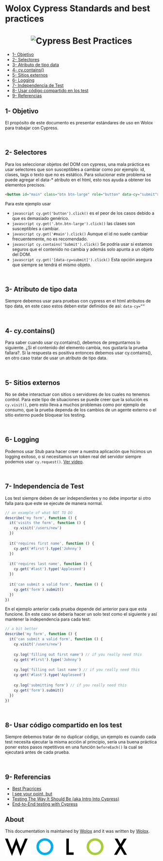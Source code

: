 # Wolox Cypress Standards and best practices

<h1 align="center">
  <img src="https://img.stackshare.io/service/9231/pXI1GDHW_400x400.jpg" alt="Cypress Best Practices">
</h1>

   - [1- Objetivo](#1--Objetivo)
   - [2- Selectores](#2--Selectores)
   - [3- Atributo de tipo data](#3--Atributo-de-tipo-data)
   - [4- cy.contains()](#4--cy.contains())
   - [5- Sitios externos](#5--Sitios-externos)
   - [6- Logging](#6--Logging)
   - [7- Independencia de Test](#7--Independencia-de-Test)
   - [8- Usar código compartido en los test](#8--Usar-código-compartido-en-los-test)
   - [9- Referencias](#9--Referencias)

## 1- Objetivo

El propósito de este documento es presentar estándares de uso en Wolox para trabajar con Cypress.

&nbsp;

## 2- Selectores

Para los seleccionar objetos del DOM con cypress, una mala práctica es usar selectores que son susceptibles a cambiar como por ejemplo: id, clases, tags o texto que no es estático. Para solucionar este problema se puede agregar el data-* atributo en el html, esto nos ayuda a obtener los elementos precisos.

```html
<button id="main" class="btn btn-large" role="button" data-cy="submit">Submit</button>
```

Para este ejemplo usar 

- ```javascript cy.get('button').click()``` es el peor de los casos debido a que es demasiado genérico.
- ```javascript cy.get('.btn.btn-large').click()``` las clases son susceptibles a cambiar.
- ```javascript cy.get('#main').click()```	Aunque el id no suele cambiar frecuentemente, no es recomendado.
- ```javascript cy.contains('Submit').click()``` Se podría usar si estamos seguros que el contenido no cambia y además solo apunta a un objeto del DOM.
- ```javascript cy.get('[data-cy=submit]').click()``` Esta opción asegura que siempre se tendrá el mismo objeto.

&nbsp;

## 3- Atributo de tipo data

Siempre debemos usar para pruebas con cypress en el html atributos de tipo data, en este caso estos deben estar definidos de así: ```data-cy=””```

&nbsp;

## 4- cy.contains()

Para saber cuando usar cy.contains(), debemos de preguntarnos lo siguiente. ¿Si el contenido del elemento cambia, nos gustaría la prueba fallara?. Si la respuesta es positiva entonces debemos usar cy.contains(), en otro caso tratar de usar un atributo de tipo data.

&nbsp;

## 5- Sitios externos

No se debe interactuar con sitios o servidores de los cuales no tenemos control. Para este tipo de situaciones se puede creer que la solución es ```cy.visit()```, pero esto lleva a muchos problemas como por ejemplo de consumo, que la prueba dependa de los cambios de un agente externo o el sitio externo puede bloquear los testing. 

&nbsp;

## 6- Logging

Podemos usar Stub para hacer creer a nuestra aplicación que hicimos un logging exitoso, o si necesitamos un token real del servidor siempre podemos usar ```cy.request()```. [Ver video](https://www.youtube.com/watch?v=5XQOK0v_YRE).

&nbsp;

## 7- Independencia de Test


Los test siempre deben de ser independientes y no debe importar si otro falla para que este se ejecute de manera normal.

```javascript
// an example of what NOT TO DO
describe('my form', function () {
  it('visits the form', function () {
    cy.visit('/users/new')
  })

  it('requires first name', function () {
    cy.get('#first').type('Johnny')
  })

  it('requires last name', function () {
    cy.get('#last').type('Appleseed')
  })

  it('can submit a valid form', function () {
    cy.get('form').submit()
  })
})

```

En el ejemplo anterior cada prueba depende del anterior para que esta funcione. En este caso se debería hacer un solo test como el siguiente y así mantener la independencia para cada test:

```javascript
// a bit better
describe('my form', function () {
  it('can submit a valid form', function () {
    cy.visit('/users/new')

    cy.log('filling out first name') // if you really need this
    cy.get('#first').type('Johnny')

    cy.log('filling out last name') // if you really need this
    cy.get('#last').type('Appleseed')

    cy.log('submitting form') // if you really need this
    cy.get('form').submit()
  })
})

```

&nbsp;

## 8- Usar código compartido en los test

Siempre debemos tratar de no duplicar código, un ejemplo es cuando cada test necesita ejecutar la misma acción al principio, sería una buena práctica poner estos pasos repetitivos en una función ```beforeEach()``` la cual se ejecutará antes de cada prueba.

&nbsp;


## 9- Referencias

  - [Best Pracrices](https://docs.cypress.io/guides/references/best-practices.html)
  - [I see your point, but](https://www.youtube.com/watch?v=5XQOK0v_YRE)
  - [Testing The Way It Should Be (aka Intro Into Cypress)](https://www.youtube.com/watch?v=pJ349YntoIs&t=1900s)
  - [End-to-End testing with Cypress](https://medium.com/better-practices/end-to-end-testing-with-cypress-bfcd59633f1a)

## About

This documentation is maintained by [Wolox](https://github.com/wolox) and it was written by [Wolox](http://www.wolox.com.ar).

![Wolox](https://raw.githubusercontent.com/Wolox/press-kit/master/logos/logo_banner.png)
